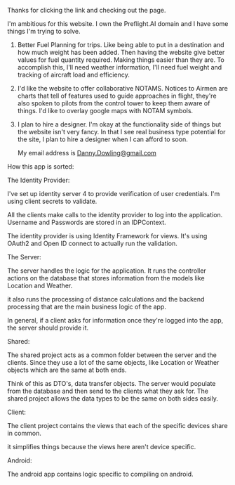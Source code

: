 Thanks for clicking the link and checking out the page.

I'm ambitious for this website. I own the Preflight.AI domain and I have some things I'm trying to solve.

1. Better Fuel Planning for trips. Like being able to put in a destination and how much weight has been added.
  Then having the website give better values for fuel quantity required. Making things easier than they are.
  To accomplish this, I'll need weather information, I'll need fuel weight and tracking of aircraft load and efficiency.
  
2. I'd like the website to offer collaborative NOTAMS. Notices to Airmen are charts that tell of features used to guide 
  approaches in flight, they're also spoken to pilots from the control tower to keep them aware of things. 
  I'd like to overlay google maps with NOTAM symbols.

3. I plan to hire a designer. I'm okay at the functionality side of things but the website isn't very fancy.
    In that I see real business type potential for the site, I plan to hire a designer when I can afford to soon.
    
    My email address is Danny.Dowling@gmail.com


How this app is sorted:

The Identity Provider:

I've set up identity server 4 to provide verification of user credentials.
I'm using client secrets to validate.

All the clients make calls to the identity provider to log into the application.
Username and Passwords are stored in an IDPContext.

The identity provider is using Identity Framework for views.
It's using OAuth2 and Open ID connect to actually run the validation.

The Server:

The server handles the logic for the application.
It runs the controller actions on the database that stores information from the models like Location and Weather.

it also runs the processing of distance calculations and the backend processing that are the main business logic of the app.

In general, if a client asks for information once they're logged into the app, the server should provide it.

Shared:

The shared project acts as a common folder between the server and the clients.
Since they use a lot of the same objects, like Location or Weather objects which are the same at both ends.

Think of this as DTO's, data transfer objects.
The server would populate from the database and then send to the clients what they ask for.
The shared project allows the data types to be the same on both sides easily.

Client:

The client project contains the views that each of the specific devices share in common.

it simplifies things because the views here aren't device specific.

Android:

The android app contains logic specific to compiling on android.

